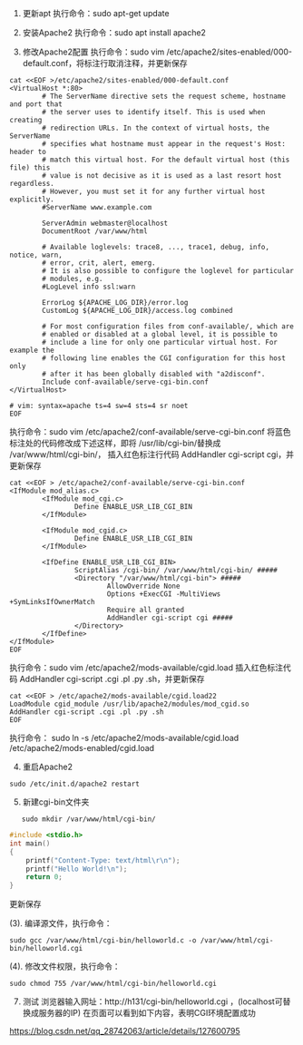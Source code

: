 1. 更新apt
   执行命令：sudo apt-get update

2. 安装Apache2
   执行命令：sudo apt install apache2

3. 修改Apache2配置
   执行命令：sudo vim /etc/apache2/sites-enabled/000-default.conf，将标注行取消注释，并更新保存
```shell
cat <<EOF >/etc/apache2/sites-enabled/000-default.conf
<VirtualHost *:80>
        # The ServerName directive sets the request scheme, hostname and port that
        # the server uses to identify itself. This is used when creating
        # redirection URLs. In the context of virtual hosts, the ServerName
        # specifies what hostname must appear in the request's Host: header to
        # match this virtual host. For the default virtual host (this file) this
        # value is not decisive as it is used as a last resort host regardless.
        # However, you must set it for any further virtual host explicitly.
        #ServerName www.example.com

        ServerAdmin webmaster@localhost
        DocumentRoot /var/www/html

        # Available loglevels: trace8, ..., trace1, debug, info, notice, warn,
        # error, crit, alert, emerg.
        # It is also possible to configure the loglevel for particular
        # modules, e.g.
        #LogLevel info ssl:warn

        ErrorLog ${APACHE_LOG_DIR}/error.log
        CustomLog ${APACHE_LOG_DIR}/access.log combined

        # For most configuration files from conf-available/, which are
        # enabled or disabled at a global level, it is possible to
        # include a line for only one particular virtual host. For example the
        # following line enables the CGI configuration for this host only
        # after it has been globally disabled with "a2disconf".
        Include conf-available/serve-cgi-bin.conf
</VirtualHost>

# vim: syntax=apache ts=4 sw=4 sts=4 sr noet
EOF
```


执行命令：sudo vim /etc/apache2/conf-available/serve-cgi-bin.conf
    将蓝色标注处的代码修改成下述这样，即将 /usr/lib/cgi-bin/替换成 /var/www/html/cgi-bin/，
    插入红色标注行代码 AddHandler cgi-script cgi，并更新保存

```shell
cat <<EOF > /etc/apache2/conf-available/serve-cgi-bin.conf
<IfModule mod_alias.c>
        <IfModule mod_cgi.c>
                Define ENABLE_USR_LIB_CGI_BIN
        </IfModule>

        <IfModule mod_cgid.c>
                Define ENABLE_USR_LIB_CGI_BIN
        </IfModule>

        <IfDefine ENABLE_USR_LIB_CGI_BIN>
                ScriptAlias /cgi-bin/ /var/www/html/cgi-bin/ #####
                <Directory "/var/www/html/cgi-bin"> #####
                        AllowOverride None
                        Options +ExecCGI -MultiViews +SymLinksIfOwnerMatch
                        Require all granted
                        AddHandler cgi-script cgi #####
                </Directory>
        </IfDefine>
</IfModule>
EOF
```

执行命令：sudo vim /etc/apache2/mods-available/cgid.load
    插入红色标注代码 AddHandler cgi-script .cgi .pl .py .sh，并更新保存
```shell
cat <<EOF > /etc/apache2/mods-available/cgid.load22
LoadModule cgid_module /usr/lib/apache2/modules/mod_cgid.so
AddHandler cgi-script .cgi .pl .py .sh
EOF
```


执行命令： sudo ln -s /etc/apache2/mods-available/cgid.load /etc/apache2/mods-enabled/cgid.load

4. 重启Apache2
```shell
sudo /etc/init.d/apache2 restart
```

5. 新建cgi-bin文件夹
```shell
   sudo mkdir /var/www/html/cgi-bin/
```

```c
#include <stdio.h>
int main()
{
    printf("Content-Type: text/html\r\n");
    printf("Hello World!\n");
    return 0;
}
```

更新保存

(3). 编译源文件，执行命令：
```shell
sudo gcc /var/www/html/cgi-bin/helloworld.c -o /var/www/html/cgi-bin/helloworld.cgi
```

(4). 修改文件权限，执行命令：
```shell
sudo chmod 755 /var/www/html/cgi-bin/helloworld.cgi
```

7. 测试
   浏览器输入网址：http://h131/cgi-bin/helloworld.cgi ，(localhost可替换成服务器的IP) 在页面可以看到如下内容，表明CGI环境配置成功


https://blog.csdn.net/qq_28742063/article/details/127600795